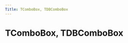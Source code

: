 ```yaml
---
Title: TComboBox, TDBComboBox
---
```



TComboBox, TDBComboBox
======================

<!-- TOC -->
